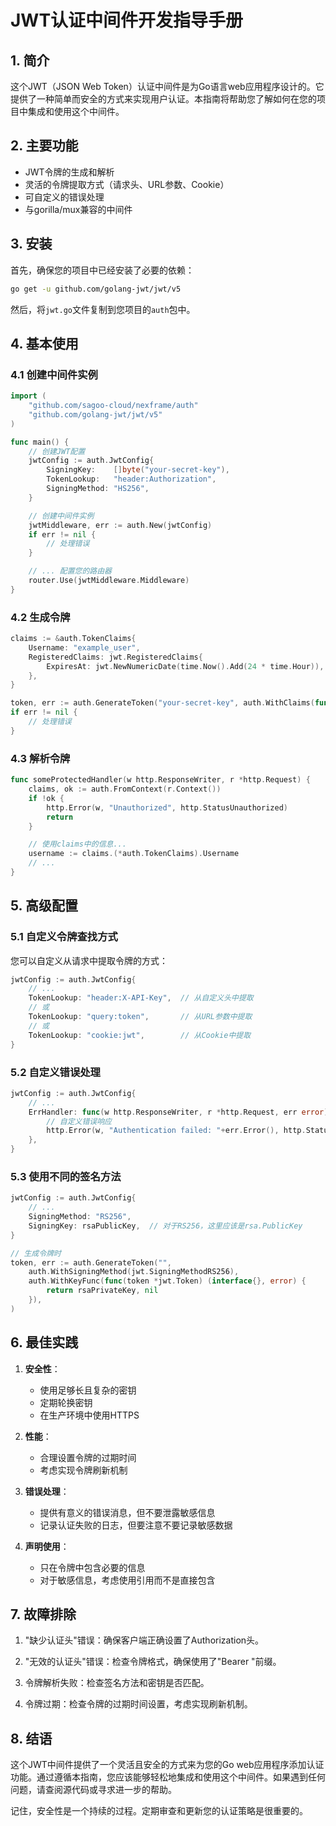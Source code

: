 # JWT认证中间件开发指导手册

## 1. 简介

这个JWT（JSON Web Token）认证中间件是为Go语言web应用程序设计的。它提供了一种简单而安全的方式来实现用户认证。本指南将帮助您了解如何在您的项目中集成和使用这个中间件。

## 2. 主要功能

- JWT令牌的生成和解析
- 灵活的令牌提取方式（请求头、URL参数、Cookie）
- 可自定义的错误处理
- 与gorilla/mux兼容的中间件

## 3. 安装

首先，确保您的项目中已经安装了必要的依赖：

```bash
go get -u github.com/golang-jwt/jwt/v5
```

然后，将`jwt.go`文件复制到您项目的`auth`包中。

## 4. 基本使用

### 4.1 创建中间件实例

```go
import (
    "github.com/sagoo-cloud/nexframe/auth"
    "github.com/golang-jwt/jwt/v5"
)

func main() {
    // 创建JWT配置
    jwtConfig := auth.JwtConfig{
        SigningKey:    []byte("your-secret-key"),
        TokenLookup:   "header:Authorization",
        SigningMethod: "HS256",
    }

    // 创建中间件实例
    jwtMiddleware, err := auth.New(jwtConfig)
    if err != nil {
        // 处理错误
    }

    // ... 配置您的路由器
    router.Use(jwtMiddleware.Middleware)
}
```

### 4.2 生成令牌

```go
claims := &auth.TokenClaims{
    Username: "example_user",
    RegisteredClaims: jwt.RegisteredClaims{
        ExpiresAt: jwt.NewNumericDate(time.Now().Add(24 * time.Hour)),
    },
}

token, err := auth.GenerateToken("your-secret-key", auth.WithClaims(func() jwt.Claims { return claims }))
if err != nil {
    // 处理错误
}
```

### 4.3 解析令牌

```go
func someProtectedHandler(w http.ResponseWriter, r *http.Request) {
    claims, ok := auth.FromContext(r.Context())
    if !ok {
        http.Error(w, "Unauthorized", http.StatusUnauthorized)
        return
    }

    // 使用claims中的信息...
    username := claims.(*auth.TokenClaims).Username
    // ...
}
```

## 5. 高级配置

### 5.1 自定义令牌查找方式

您可以自定义从请求中提取令牌的方式：

```go
jwtConfig := auth.JwtConfig{
    // ...
    TokenLookup: "header:X-API-Key",  // 从自定义头中提取
    // 或
    TokenLookup: "query:token",       // 从URL参数中提取
    // 或
    TokenLookup: "cookie:jwt",        // 从Cookie中提取
}
```

### 5.2 自定义错误处理

```go
jwtConfig := auth.JwtConfig{
    // ...
    ErrHandler: func(w http.ResponseWriter, r *http.Request, err error) {
        // 自定义错误响应
        http.Error(w, "Authentication failed: "+err.Error(), http.StatusUnauthorized)
    },
}
```

### 5.3 使用不同的签名方法

```go
jwtConfig := auth.JwtConfig{
    // ...
    SigningMethod: "RS256",
    SigningKey: rsaPublicKey,  // 对于RS256，这里应该是rsa.PublicKey
}

// 生成令牌时
token, err := auth.GenerateToken("", 
    auth.WithSigningMethod(jwt.SigningMethodRS256),
    auth.WithKeyFunc(func(token *jwt.Token) (interface{}, error) {
        return rsaPrivateKey, nil
    }),
)
```

## 6. 最佳实践

1. **安全性**：
    - 使用足够长且复杂的密钥
    - 定期轮换密钥
    - 在生产环境中使用HTTPS

2. **性能**：
    - 合理设置令牌的过期时间
    - 考虑实现令牌刷新机制

3. **错误处理**：
    - 提供有意义的错误消息，但不要泄露敏感信息
    - 记录认证失败的日志，但要注意不要记录敏感数据

4. **声明使用**：
    - 只在令牌中包含必要的信息
    - 对于敏感信息，考虑使用引用而不是直接包含

## 7. 故障排除

1. "缺少认证头"错误：确保客户端正确设置了Authorization头。

2. "无效的认证头"错误：检查令牌格式，确保使用了"Bearer "前缀。

3. 令牌解析失败：检查签名方法和密钥是否匹配。

4. 令牌过期：检查令牌的过期时间设置，考虑实现刷新机制。

## 8. 结语

这个JWT中间件提供了一个灵活且安全的方式来为您的Go web应用程序添加认证功能。通过遵循本指南，您应该能够轻松地集成和使用这个中间件。如果遇到任何问题，请查阅源代码或寻求进一步的帮助。

记住，安全性是一个持续的过程。定期审查和更新您的认证策略是很重要的。
